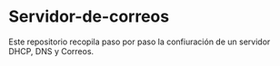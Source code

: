 # Servidor-de-correos
Este repositorio recopila paso por paso la confiuración de un servidor DHCP, DNS y Correos. 
